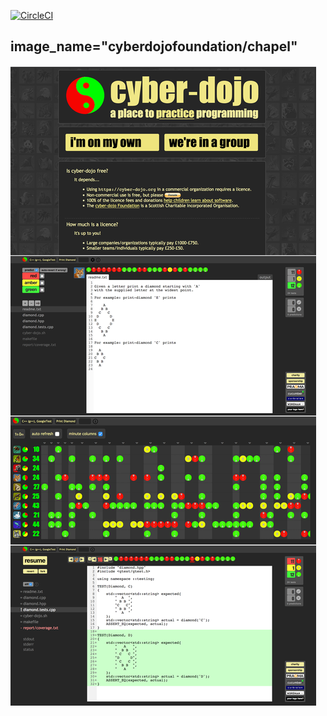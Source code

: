 [![CircleCI](https://circleci.com/gh/cyber-dojo-languages/chapel.svg?style=svg)](https://circleci.com/gh/cyber-dojo-languages/chapel)

## image_name="cyberdojofoundation/chapel"

![cyber-dojo.org home page](https://github.com/cyber-dojo/cyber-dojo/blob/master/shared/home_page_snapshot.png)